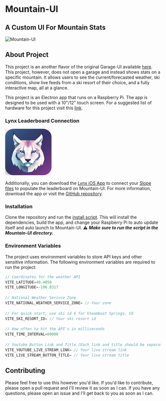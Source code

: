 # Mountain-UI

## A Custom UI For Mountain Stats

![Mountain-UI](src/assets/images/Mountain-UI.gif)

## About Project
This project is an another flavor of the original Garage-UI available [here](https://github.com/mrrosoff/Garage-UI). This project, however, does not open a garage and instead shows stats on a specific mountain. It allows users to see the current/forecasted weather, ski conditions, show live feeds from a ski resort of their choice, and a fully interactive map, all at a glance.

This project is an Electron app that runs on a Raspberry Pi. The app is designed to be used with a 10"/12" touch screen. For a suggested list of hardware for this project visit this [link](https://www.amazon.com/hz/wishlist/ls/38NBC7T3TDLGV?ref_=wl_share).

### Lynx Leaderboard Connection
<img src="src/assets/images/LynxAppIcon.png" width="150" height="150"/>


Additionally, you can download the [Lynx iOS App](https://apps.apple.com/us/app/lynx-mountain-ui/id6451053614) to connect your [Slope files](https://getslopes.com) to populate the leaderboard on Mountain-UI. For more information, download the app or visit the [GitHub repository](https://github.com/matthewfernst/Lynx).

### Installation

Clone the repository and run the [install script](scripts/install.sh). This will install the dependencies, build the app, and change your Raspberry Pi to auto update itself and auto launch to Mountain-UI. ⚠️ ***Make sure to run the script in the Mountain-UI directory.***

### Environment Variables

The project uses environment variables to store API keys and other sensitive information. The following environment variables are required to run the project:

```javascript
// Coordinates for the weather API
VITE_LATITUDE=40.4850 
VITE_LONGITUDE=-106.8317

// National Weather Serivce Zone
VITE_NATIONAL_WEATHER_SERVICE_ZONE= // Your zone

// For quick start, use ski id 6 for Steamboat Springs, CO
VITE_SKI_RESORT_ID= // Your ski resort id

// How often to hit the API's in milliseconds
VITE_TIME_INTERVAL=60000

// Youtube Button Link and Title (Each link and title should be separated by a comma)
VITE_YOUTUBE_LIVE_STREAM_LINK= // Your live stream link
VITE_LIVE_STREAM_BUTTON_TITLE= // Your live stream title
```

## Contributing

Please feel free to use this however you'd like. If you'd like to contribute, please open a pull request and I'll review it as soon as I can. If you have any questions, please open an issue and I'll get back to you as soon as I can.